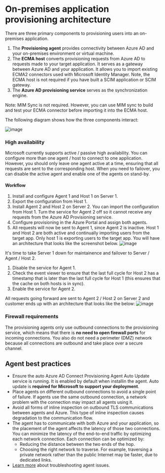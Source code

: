 # On-premises application provisioning architecture

There are three primary components to provisioning users into an on-premises application.

1. The **Provisioning agent** provides connectivity between Azure AD and your on-premises environment or virtual machine.
1. The **ECMA host** converts provisioning requests from Azure AD to requests made to your target application. It serves as a gateway between Azure AD and your application. It allows you to import existing ECMA2 connectors used with Microsoft Identity Manager. Note, the ECMA host is not required if you have built a SCIM application or SCIM gateway.
1. The **Azure AD provisioning service** serves as the synchronization engine.

Note: MIM Sync is not required. However, you can use MIM sync to build and test your ECMA connector before importing it into the ECMA host. 

The following diagram shows how the three components interact:

![image](https://user-images.githubusercontent.com/36525136/111520402-4c5a9580-8715-11eb-94f6-1311b66b900e.png)



### High availability  

Microsoft currently supports active / passive high availability. You can configure more than one agent / host to connect to one application. However, you should only leave one agent active at a time, ensuring that all requests are sent to the corresponding host. When you need to failover, you can disable the active agent and enable one of the agents on stand-by. 

#### Workflow
1. Install and configure Agent 1 and Host 1 on Server 1. 
1. Export the configuration from Host 1.  
1. Install Agent 2 and Host 2 on Server 2. You can import the configuration from Host 1. Turn the service for Agent 2 off so it cannot receive any requests from the Azure AD Provisioning service.  
1. Configure provisioning in the Azure Portal and assign both agents.  
1. All requests will now be sent to Agent 1, since Agent 2 is inactive. Host 1 and Host 2 are both active and continually importing users from the target app. Only host 1 is exporting users to the target app. You will have an architecture that looks like the screenshot below. 
![image](https://user-images.githubusercontent.com/36525136/115931557-52047300-a459-11eb-9899-e3f8161d0362.png)

It's time to take Server 1 down for maintainence and failover to Server / Agent / Host 2.   
1. Disable the service for Agent 1.   
1. Check the event viewer to ensure that the last full cycle for Host 2 has a timestamp that is later than the last full cycle for Host 1 (this ensures that the cache on both hosts is in sync).  
1. Enable the service for Agent 2. 

All requests going forward are sent to Agent 2 / Host 2 on Server 2 and customer ends up with an architecture that looks like the below: 
![image](https://user-images.githubusercontent.com/36525136/115932225-8462a000-a45a-11eb-8369-f72209802ad9.png)



### Firewall requirements

The provisioning agents only use outbound connections to the provisioning service, which means that there is **no need to open firewall ports** for incoming connections. You also do not need a perimeter (DMZ) network because all connections are outbound and take place over a secure channel. 

## Agent best practices

- Ensure the auto Azure AD Connect Provisioning Agent Auto Update service is running. It is enabled by default when installin the agent. Auto update is **required for Microsoft to support your deployment**. 
- Place agents on different outbound connections to avoid a single point of failure. If agents use the same outbound connection, a network problem with the connection may impact all agents using it. 
- Avoid all forms of inline inspection on outbound TLS communications between agents and Azure. This type of inline inspection causes degradation to the communication flow.  
- The agent has to communicate with both Azure and your application, so the placement of the agent affects the latency of those two connections.  You can minimize the latency of the end-to-end traffic by optimizing each network connection. Each connection can be optimized by: 
  - Reducing the distance between the two ends of the hop. 
  - Choosing the right network to traverse. For example, traversing a private network rather than the public Internet may be faster, due to dedicated links. 
 - [Learn more](https://github.com/ArvindHarinder1/PrivatePreviewDocs/blob/main/Troubleshooting.md) about troubleshooting agent issues. 
